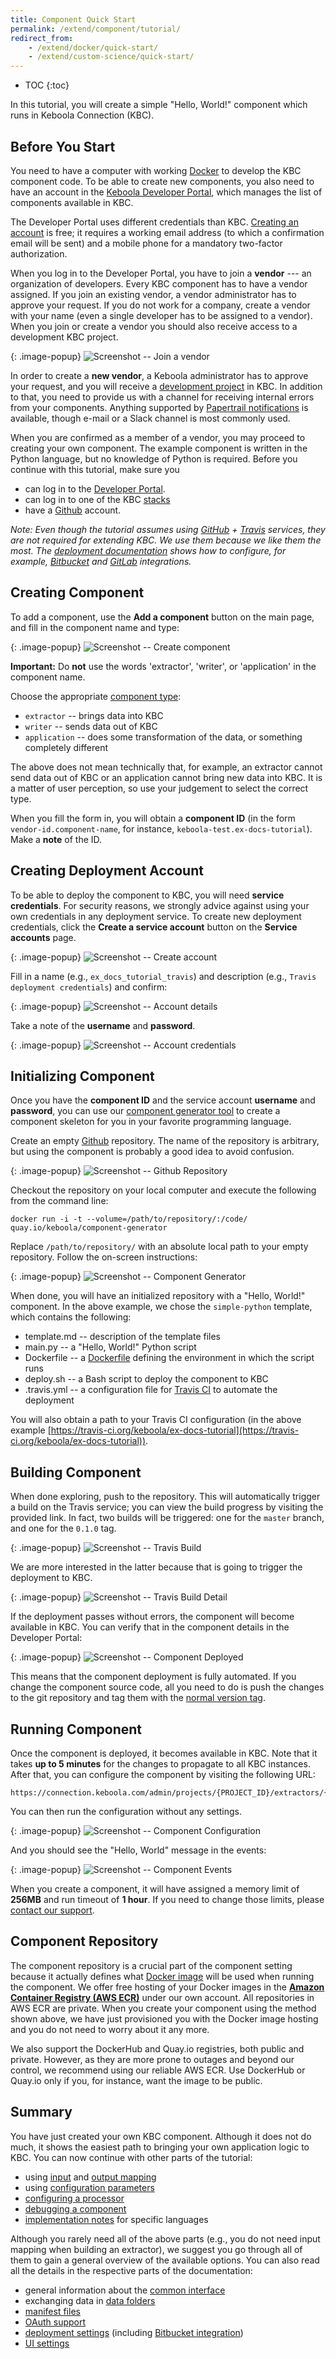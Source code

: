 ```yaml
---
title: Component Quick Start
permalink: /extend/component/tutorial/
redirect_from:
    - /extend/docker/quick-start/
    - /extend/custom-science/quick-start/
---
```


* TOC
{:toc}

In this tutorial, you will create a simple "Hello, World!" component which runs in
Keboola Connection (KBC).

## Before You Start
You need to have a computer with working [Docker](https://www.docker.com/why-docker) to develop the KBC component code.
To be able to create new components, you also need to have an account in the [Keboola Developer Portal](https://components.keboola.com/),
which manages the list of components available in KBC.

The Developer Portal uses different credentials than KBC. [Creating an account](https://components.keboola.com/auth/create-account) is free; it requires a working email address
(to which a confirmation email will be sent) and a mobile phone for a mandatory two-factor authorization.

When you log in to the Developer Portal, you have to join a **vendor** --- an organization of
developers. Every KBC component has to have a vendor assigned. If you join an existing vendor, a
vendor administrator has to approve your request. If you do not work for a company, create a
vendor with your name (even a single developer has to be assigned to a vendor). When you join or create a vendor
you should also receive access to a development KBC project.

{: .image-popup}
![Screenshot -- Join a vendor](/extend/component/tutorial/join-vendor.png)

In order to create a **new vendor**, a Keboola administrator has to approve your request, and you will
receive a [development project](/#development-project) in KBC. In addition to that, you need to provide us
with a channel for receiving internal errors from your components. Anything supported
by [Papertrail notifications](https://help.papertrailapp.com/kb/how-it-works/alerts#supported-services)
is available, though e-mail or a Slack channel is most commonly used.

When you are confirmed as a member of a vendor, you may proceed to creating your own component.
The example component is written in the Python language, but no knowledge of Python is required.
Before you continue with this tutorial, make sure you

- can log in to the [Developer Portal](https://components.keboola.com/).
- can log in to one of the KBC [stacks](https://help.keboola.com/overview/#stacks)
- have a [Github](https://github.com/) account.

*Note: Even though the tutorial assumes using [GitHub](https://github.com/) + [Travis](https://travis-ci.org/) services, they are not required for extending KBC.
We use them because we like them the most. The [deployment documentation](/extend/component/deployment/) shows how to configure,
for example, [Bitbucket](/extend/component/deployment/#bitbucket-integration) and [GitLab](/extend/component/deployment/#gitlab-integration)
integrations.*

## Creating Component
To add a component, use the **Add a component** button on the main page, and fill in the component name and type:

{: .image-popup}
![Screenshot -- Create component](/extend/component/tutorial/create-component-2.png)

**Important:** Do **not** use the words 'extractor', 'writer', or 'application' in the component name.

Choose the appropriate [component type](/extend/component/#component-types):

- `extractor` -- brings data into KBC
- `writer` -- sends data out of KBC
- `application` -- does some transformation of the data, or something completely different

The above does not mean technically that, for example, an extractor cannot send data out of KBC
or an application cannot bring new data into KBC. It is a matter of user perception,
so use your judgement to select the correct type.

When you fill the form in, you will obtain a **component ID** (in the
form `vendor-id.component-name`, for instance, `keboola-test.ex-docs-tutorial`). Make a **note** of the ID.

## Creating Deployment Account
To be able to deploy the component to KBC, you will need **service credentials**. For security
reasons, we strongly advice against using your own credentials in any deployment service. To create
new deployment credentials, click the **Create a service account** button on the **Service accounts** page.

{: .image-popup}
![Screenshot -- Create account](/extend/component/tutorial/service-account-1.png)

Fill in a name (e.g., `ex_docs_tutorial_travis`) and description (e.g., `Travis deployment credentials`) and confirm:

{: .image-popup}
![Screenshot -- Account details](/extend/component/tutorial/service-account-2.png)

Take a note of the **username** and **password**.

{: .image-popup}
![Screenshot -- Account credentials](/extend/component/tutorial/service-account-3.png)

## Initializing Component
Once you have the **component ID** and the service account **username** and **password**,
you can use our [component generator tool](https://github.com/keboola/component-generator) to create a component skeleton for you in your favorite programming language.

Create an empty [Github](https://github.com/) repository. The name of the repository is
arbitrary, but using the component is probably a good idea to avoid confusion.

{: .image-popup}
![Screenshot -- Github Repository](/extend/component/tutorial/github-repository.png)

Checkout the repository on your local computer and execute the following from the command line:

	docker run -i -t --volume=/path/to/repository/:/code/ quay.io/keboola/component-generator

Replace `/path/to/repository/` with an absolute local path to your empty repository. Follow
the on-screen instructions:

{: .image-popup}
![Screenshot -- Component Generator](/extend/component/tutorial/component-generator.png)

When done, you will have an initialized repository with a "Hello, World!" component.
In the above example, we chose the `simple-python` template, which contains the following:

- template.md -- description of the template files
- main.py -- a "Hello, World!" Python script
- Dockerfile -- a [Dockerfile](/extend/component/docker-tutorial/) defining the environment in which the script runs
- deploy.sh -- a Bash script to deploy the component to KBC
- .travis.yml -- a configuration file for [Travis CI](https://docs.travis-ci.com/) to automate the deployment

You will also obtain a path to your Travis CI configuration
(in the above example [https://travis-ci.org/keboola/ex-docs-tutorial](https://travis-ci.org/keboola/ex-docs-tutorial)).

## Building Component
When done exploring, push to the repository.
This will automatically trigger a build on the Travis service; you can view the build
progress by visiting the provided link. In fact, two builds will be triggered: one
for the `master` branch, and one for the `0.1.0` tag.

{: .image-popup}
![Screenshot -- Travis Build](/extend/component/tutorial/travis-build-1.png)

We are more interested in the latter because that is going to trigger the deployment to KBC.

{: .image-popup}
![Screenshot -- Travis Build Detail](/extend/component/tutorial/travis-build-2.png)

If the deployment passes without errors, the component will become available in KBC. You
can verify that in the component details in the Developer Portal:

{: .image-popup}
![Screenshot -- Component Deployed](/extend/component/tutorial/component-deployed.png)

This means that the component deployment is fully automated. If you change the component
source code, all you need to do is push the changes to the git repository and tag them
with the [normal version tag](https://semver.org/#spec-item-2).

## Running Component
Once the component is deployed, it becomes available in KBC. Note that it
takes **up to 5 minutes** for the changes to propagate to all KBC instances. After that,
you can configure the component by visiting the following URL:

    https://connection.keboola.com/admin/projects/{PROJECT_ID}/extractors/{COMPONENT_ID}

You can then run the configuration without any settings.

{: .image-popup}
![Screenshot -- Component Configuration](/extend/component/tutorial/component-configuration.png)

And you should see the "Hello, World" message in the events:

{: .image-popup}
![Screenshot -- Component Events](/extend/component/tutorial/hello-world.png)

When you create a component, it will have assigned a memory limit of **256MB** and
run timeout of **1 hour**. If you need to change those limits, please
[contact our support](mailto:support@keboola.com).

## Component Repository
The component repository is a crucial part of the component setting because it
actually defines what [Docker image](/extend/component/docker-tutorial/) will be used when running the component.
We offer free hosting of your Docker images in the **[Amazon Container Registry (AWS ECR)](https://aws.amazon.com/ecr/)** under our own account.
All repositories in AWS ECR are private. When you create your component using the method shown above, we
have just provisioned you with the Docker image hosting and you do not need to worry about it any more.

We also support the DockerHub and Quay.io registries, both public and private. However, as they are more prone to
outages and beyond our control, we recommend using our reliable AWS ECR. Use DockerHub or Quay.io only if you,
for instance, want the image to be public.

## Summary
You have just created your own KBC component. Although it does not do much, it shows the easiest path
to bringing your own application logic to KBC. You can now continue with other parts of the tutorial:

 - using [input](/extend/component/tutorial/input-mapping/) and
   [output mapping](/extend/component/tutorial/output-mapping/)
 - using [configuration parameters](/extend/component/tutorial/configuration/)
 - [configuring a processor](/extend/component/tutorial/processors/)
 - [debugging a component](/extend/component/tutorial/debugging/)
 - [implementation notes](/extend/component/implementation/) for specific languages

Although you rarely need all of the above parts (e.g., you do not need input mapping when building an extractor),
we suggest you go through all of them to gain a general overview of the available options. You can also read
all the details in the respective parts of the documentation:

- general information about the [common interface](/extend/common-interface/)
- exchanging data in [data folders](/extend/common-interface/folders/)
- [manifest files](/extend/common-interface/manifest-files/)
- [OAuth support](/extend/common-interface/oauth/)
- [deployment settings](/extend/component/deployment/) (including [Bitbucket integration](/extend/component/deployment/#bitbucket-integration))
- [UI settings](/extend/component/ui-options/)

